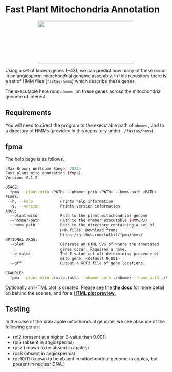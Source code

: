 # Fast Plant Mitochondria Annotation

<p align="center">
    <img width="300" height="132" src="https://www.darwintreeoflife.org/wp-content/themes/dtol/dist/assets/gfx/dtol-logo-round.png">
</p>

Using a set of known genes (~43), we can predict how many of these occur in an angiosperm mitochondrial genome assembly. In this repository there is a set of HMM files (`fastas/hmms`) which describe these genes.

The executable here runs `nhmmer` on these genes across the mitochondrial genome of interest.

## Requirements

You will need to direct the program to the executable path of `nhmmer`, and to a directory of HMMs (provided in this repository under `./fastas/hmms`).

## fpma

The help page is as follows.

```bash
<Max Brown; Wellcome Sanger 2022>
Fast plant mito annotation (fmpa).
Version: 0.1.2

USAGE:
  fpma --plant-mito <PATH> --nhmmer-path <PATH> --hmms-path <PATH>
FLAGS:
  -h, --help            Prints help information
  -v, --version         Prints version information
ARGS:
  --plant-mito          Path to the plant mitochondrial genome
  --nhmmer-path         Path to the nhmmer executable (HMMER3)
  --hmms-path           Path to the directory containing a set of
                        HMM files. Download from:
                        https://github.com/tolkit/fpma/hmms/
OPTIONAL ARGS:
  --plot                Generate an HTML SVG of where the annotated
                        genes occur. Requires a name.
  --e-value             The E-value cut-off determining presence of
                        mito gene. <default 0.001>
  --gff                 Output a GFF3 file of gene locations.
                  
EXAMPLE:
  fpma --plant-mito ./mito.fasta --nhmmer-path ./nhmmer --hmms-path ./hmms/angiosperm_hmms/
```

Optionally an HTML plot is created. Please see the <b><a href="https://tolkit.github.io/fpma/">the docs</a></b> for more detail on behind the scenes, and for a <b><a href="https://tolkit.github.io/fpma/fpma/mitome.html">HTML plot preview.</a></b>

## Testing

In the case of the crab apple mitochondrial genome, we see absence of the following genes:

- rpl2 (present at a higher E-value than 0.001)
- rpl6 (absent in angiosperms)
- rps7 (known to be absent in apples)
- rps8 (absent in angiosperms)
- rps10/11 (known to be absent in mitochondrial genome in apples, but present in nuclear DNA.)

